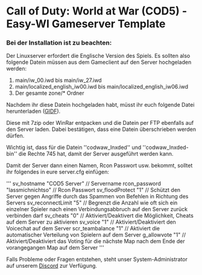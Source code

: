 # Call of Duty: World at War (COD5) - Easy-WI Gameserver Template

### Bei der Installation ist zu beachten:

Der Linuxserver erfordert die Englische Version des Spiels. Es sollten also folgende Datein müssen aus dem Gameclient auf den Server hochgeladen werden:

1. main/iw_00.iwd bis main/iw_27.iwd
2. main/localized_english_iw00.iwd bis main/localized_english_iw06.iwd
3. Der gesamte zone/* Ordner

Nachdem ihr diese Datein hochgeladen habt, müsst ihr euch folgende Datei herunterladen ([GIDF](https://lmgtfy.com/?q=codwaw-lnxded-1.6-09142009.tar.bz2)).

Diese mit 7zip oder WinRar entpacken und die Datein per FTP ebenfalls auf den Server laden. Dabei bestätigen, dass eine Datein überschrieben werden dürfen.

Wichtig ist, dass für die Datein ''codwaw_lnxded'' und ''codwaw_lnxded-bin'' die Rechte 745 hat, damit der Server ausgeführt werden kann.

Damit der Server dann einen Namen, Rcon Passwort usw. bekommt, solltet ihr folgendes in eure server.cfg einfügen:

'''
sv_hostname "COD5 Server" // Servername
rcon_password "lassmichnichtso" // Rcon Passwort
sv_floodProtect "1" // Schützt den Server gegen Angriffe durch das Spammen von Befehlen in Richtung des Servers
sv_reconnectLimit "5" // Begrenzt die Anzahl wie oft sich ein einzelner Spieler nach einen Verbindungsabbruch auf den Server zurück verbinden darf
sv_cheats "0" // Aktiviert/Deaktivert die Möglichkeit, Cheats auf dem Server zu aktivieren
sv_voice "1" // Aktiviert/Deaktiviert den Voicechat auf dem Server
scr_teambalance "1" // Aktiviert die automatischer Verteilung von Spielern auf dem Server
g_allowvote "1" // Aktiviert/Deaktiviert das Voting für die nächste Map nach dem Ende der vorangegangen Map auf dem Server
'''

Falls Probleme oder Fragen entstehen, steht unser System-Administrator auf unserem [Discord](https://discord.gg/m4VZR44) zur Verfügung.
